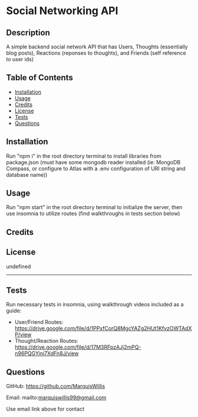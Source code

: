 # Social Networking API

  ## Description
  
  A simple backend social network API that has Users, Thoughts (essentially blog posts), Reactions (reponses to thoughts), and Friends (self reference to user ids) 
  
  ## Table of Contents 
    
  - [Installation](#installation)
  - [Usage](#usage)
  - [Credits](#credits)
  - [License](#license)
  - [Tests](#tests)
  - [Questions](#questions)
  
  ## Installation
  
  Run "npm i" in the root directory terminal to install libraries from package.json (must have some mongodb reader installed (ie: MongoDB Compass, or configure to Atlas with a .env configuration of URI string and database name))
   
  ## Usage
  
  Run "npm start" in the root directory terminal to initialize the server, then use insomnia to utilize routes (find walkthroughs in tests section below)
     
  
  ## Credits
  
  
  
  ## License
  
  

  undefined

  ---
  
  ## Tests
  
  Run necessary tests in insomnia, using walkthrough videos included as a guide:
   - User/Friend Routes: https://drive.google.com/file/d/1PPxfCorQ8MgcYAZg2HUt1KfvzOWTAdXP/view
   - Thought/Reaction Routes: https://drive.google.com/file/d/17M3RFpzAJj2mPQ-n96PQGYini7XdFn8J/view

  ## Questions

  GitHub: https://github.com/MarquisWillis

  Email: mailto:marquiswillis99@gmail.com

  Use email link above for contact